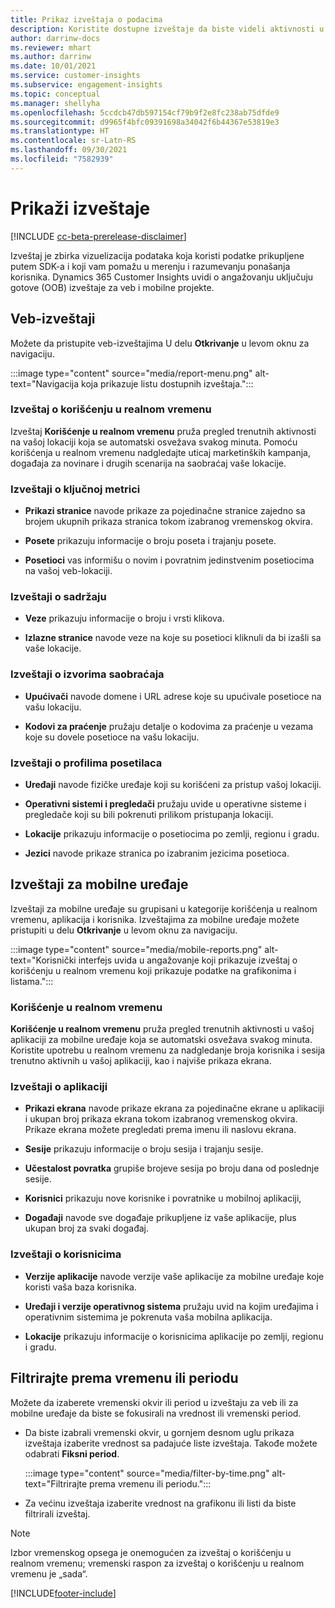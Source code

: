 ```yaml
---
title: Prikaz izveštaja o podacima
description: Koristite dostupne izveštaje da biste videli aktivnosti u realnom vremenu na vašoj veb-lokaciji.
author: darrinw-docs
ms.reviewer: mhart
ms.author: darrinw
ms.date: 10/01/2021
ms.service: customer-insights
ms.subservice: engagement-insights
ms.topic: conceptual
ms.manager: shellyha
ms.openlocfilehash: 5ccdcb47db597154cf79b9f2e8fc238ab75dfde9
ms.sourcegitcommit: d9965f4bfc09391698a34042f6b44367e53819e3
ms.translationtype: HT
ms.contentlocale: sr-Latn-RS
ms.lasthandoff: 09/30/2021
ms.locfileid: "7582939"
---
```

# <a name="view-reports"></a>Prikaži izveštaje

[!INCLUDE [cc-beta-prerelease-disclaimer](includes/cc-beta-prerelease-disclaimer.md)]

Izveštaj je zbirka vizuelizacija podataka koja koristi podatke prikupljene putem SDK-a i koji vam pomažu u merenju i razumevanju ponašanja korisnika. Dynamics 365 Customer Insights uvidi o angažovanju uključuju gotove (OOB) izveštaje za veb i mobilne projekte.  

## <a name="web-reports"></a>Veb-izveštaji

Možete da pristupite veb-izveštajima U delu **Otkrivanje** u levom oknu za navigaciju.

:::image type="content" source="media/report-menu.png" alt-text="Navigacija koja prikazuje listu dostupnih izveštaja.":::

### <a name="real-time-usage-report"></a>Izveštaj o korišćenju u realnom vremenu

Izveštaj **Korišćenje u realnom vremenu** pruža pregled trenutnih aktivnosti na vašoj lokaciji koja se automatski osvežava svakog minuta. Pomoću korišćenja u realnom vremenu nadgledajte uticaj marketinških kampanja, događaja za novinare i drugih scenarija na saobraćaj vaše lokacije.

### <a name="key-metrics-reports"></a>Izveštaji o ključnoj metrici

- **Prikazi stranice** navode prikaze za pojedinačne stranice zajedno sa brojem ukupnih prikaza stranica tokom izabranog vremenskog okvira.

- **Posete** prikazuju informacije o broju poseta i trajanju posete.

- **Posetioci** vas informišu o novim i povratnim jedinstvenim posetiocima na vašoj veb-lokaciji.

### <a name="content-reports"></a>Izveštaji o sadržaju

- **Veze** prikazuju informacije o broju i vrsti klikova.

- **Izlazne stranice** navode veze na koje su posetioci kliknuli da bi izašli sa vaše lokacije.

### <a name="traffic-sources-reports"></a>Izveštaji o izvorima saobraćaja

- **Upućivači** navode domene i URL adrese koje su upućivale posetioce na vašu lokaciju.

- **Kodovi za praćenje** pružaju detalje o kodovima za praćenje u vezama koje su dovele posetioce na vašu lokaciju.

### <a name="visitor-profiles-reports"></a>Izveštaji o profilima posetilaca

- **Uređaji** navode fizičke uređaje koji su korišćeni za pristup vašoj lokaciji.

- **Operativni sistemi i pregledači** pružaju uvide u operativne sisteme i pregledače koji su bili pokrenuti prilikom pristupanja lokaciji.

- **Lokacije** prikazuju informacije o posetiocima po zemlji, regionu i gradu.

- **Jezici** navode prikaze stranica po izabranim jezicima posetioca.

## <a name="mobile-reports"></a>Izveštaji za mobilne uređaje

Izveštaji za mobilne uređaje su grupisani u kategorije korišćenja u realnom vremenu, aplikacija i korisnika. Izveštajima za mobilne uređaje možete pristupiti u delu **Otkrivanje** u levom oknu za navigaciju.   

:::image type="content" source="media/mobile-reports.png" alt-text="Korisnički interfejs uvida u angažovanje koji prikazuje izveštaj o korišćenju u realnom vremenu koji prikazuje podatke na grafikonima i listama.":::   

### <a name="real-time-usage"></a>Korišćenje u realnom vremenu

**Korišćenje u realnom vremenu** pruža pregled trenutnih aktivnosti u vašoj aplikaciji za mobilne uređaje koja se automatski osvežava svakog minuta. Koristite upotrebu u realnom vremenu za nadgledanje broja korisnika i sesija trenutno aktivnih u vašoj aplikaciji, kao i najviše prikaza ekrana.

### <a name="app-reports"></a>Izveštaji o aplikaciji

- **Prikazi ekrana** navode prikaze ekrana za pojedinačne ekrane u aplikaciji i ukupan broj prikaza ekrana tokom izabranog vremenskog okvira. Prikaze ekrana možete pregledati prema imenu ili naslovu ekrana.

- **Sesije** prikazuju informacije o broju sesija i trajanju sesije.

- **Učestalost povratka** grupiše brojeve sesija po broju dana od poslednje sesije.

- **Korisnici** prikazuju nove korisnike i povratnike u mobilnoj aplikaciji,

- **Događaji** navode sve događaje prikupljene iz vaše aplikacije, plus ukupan broj za svaki događaj.

### <a name="user-reports"></a>Izveštaji o korisnicima

- **Verzije aplikacije** navode verzije vaše aplikacije za mobilne uređaje koje koristi vaša baza korisnika.

- **Uređaji i verzije operativnog sistema** pružaju uvid na kojim uređajima i operativnim sistemima je pokrenuta vaša mobilna aplikacija.

- **Lokacije** prikazuju informacije o korisnicima aplikacije po zemlji, regionu i gradu.

## <a name="filter-by-time-or-date-range"></a>Filtrirajte prema vremenu ili periodu

Možete da izaberete vremenski okvir ili period u izveštaju za veb ili za mobilne uređaje da biste se fokusirali na vrednost ili vremenski period. 

- Da biste izabrali vremenski okvir, u gornjem desnom uglu prikaza izveštaja izaberite vrednost sa padajuće liste izveštaja. Takođe možete odabrati **Fiksni period**. 

  :::image type="content" source="media/filter-by-time.png" alt-text="Filtrirajte prema vremenu ili periodu.":::   

- Za većinu izveštaja izaberite vrednost na grafikonu ili listi da biste filtrirali izveštaj.

> [!NOTE]
> Izbor vremenskog opsega je onemogućen za izveštaj o korišćenju u realnom vremenu; vremenski raspon za izveštaj o korišćenju u realnom vremenu je „sada“.


[!INCLUDE[footer-include](../includes/footer-banner.md)]
